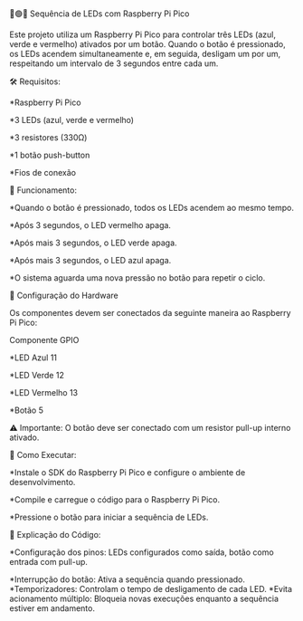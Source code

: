 🔵🟢🔴 Sequência de LEDs com Raspberry Pi Pico

Este projeto utiliza um Raspberry Pi Pico para controlar três LEDs (azul, verde e vermelho) ativados por um botão. Quando o botão é pressionado, os LEDs acendem simultaneamente e, em seguida, desligam um por um, respeitando um intervalo de 3 segundos entre cada um.

🛠️ Requisitos:

*Raspberry Pi Pico

*3 LEDs (azul, verde e vermelho)

*3 resistores (330Ω)

*1 botão push-button

*Fios de conexão

📌 Funcionamento:

*Quando o botão é pressionado, todos os LEDs acendem ao mesmo tempo.

*Após 3 segundos, o LED vermelho apaga.

*Após mais 3 segundos, o LED verde apaga.

*Após mais 3 segundos, o LED azul apaga.

*O sistema aguarda uma nova pressão no botão para repetir o ciclo.

🔧 Configuração do Hardware

Os componentes devem ser conectados da seguinte maneira ao Raspberry Pi Pico:

Componente GPIO

*LED Azul 11

*LED Verde 12

*LED Vermelho 13

*Botão 5

⚠️ Importante: O botão deve ser conectado com um resistor pull-up interno ativado.

🚀 Como Executar:

*Instale o SDK do Raspberry Pi Pico e configure o ambiente de desenvolvimento.

*Compile e carregue o código para o Raspberry Pi Pico.

*Pressione o botão para iniciar a sequência de LEDs.

📝 Explicação do Código:

*Configuração dos pinos: LEDs configurados como saída, botão como entrada com pull-up.

*Interrupção do botão: Ativa a sequência quando pressionado. *Temporizadores: Controlam o tempo de desligamento de cada LED. *Evita acionamento múltiplo: Bloqueia novas execuções enquanto a sequência estiver em andamento.
